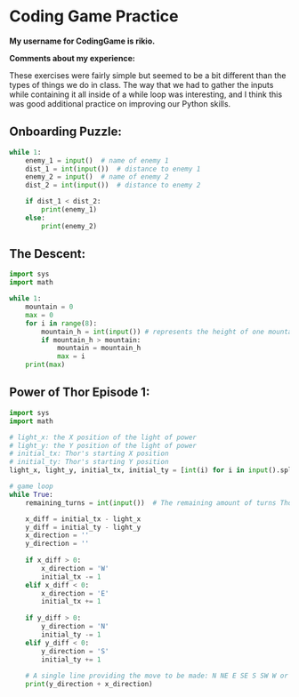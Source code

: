 Coding Game Practice
====================

**My username for CodingGame is rikio.**

**Comments about my experience:**

These exercises were fairly simple but seemed to be a bit different than the types of things we do in class. The way that we had to gather the inputs while containing it all inside of a while loop was interesting, and I think this was good additional practice on improving our Python skills. 

## Onboarding Puzzle:
```.py
while 1:
    enemy_1 = input()  # name of enemy 1
    dist_1 = int(input())  # distance to enemy 1
    enemy_2 = input()  # name of enemy 2
    dist_2 = int(input())  # distance to enemy 2

    if dist_1 < dist_2:
        print(enemy_1)
    else:
        print(enemy_2)
```

## The Descent:
```.py
import sys
import math

while 1:
    mountain = 0
    max = 0
    for i in range(8):
        mountain_h = int(input()) # represents the height of one mountain, from 9 to 0. Mountain heights are provided from left to right.
        if mountain_h > mountain:
            mountain = mountain_h
            max = i
    print(max)
```

## Power of Thor Episode 1:
```.py
import sys
import math

# light_x: the X position of the light of power
# light_y: the Y position of the light of power
# initial_tx: Thor's starting X position
# initial_ty: Thor's starting Y position
light_x, light_y, initial_tx, initial_ty = [int(i) for i in input().split()]

# game loop
while True:
    remaining_turns = int(input())  # The remaining amount of turns Thor can move. Do not remove this line.

    x_diff = initial_tx - light_x
    y_diff = initial_ty - light_y
    x_direction = ''
    y_direction = ''
    
    if x_diff > 0:
        x_direction = 'W'
        initial_tx -= 1
    elif x_diff < 0:
        x_direction = 'E'
        initial_tx += 1
        
    if y_diff > 0:
        y_direction = 'N'
        initial_ty -= 1
    elif y_diff < 0:
        y_direction = 'S'
        initial_ty += 1
    
    # A single line providing the move to be made: N NE E SE S SW W or NW
    print(y_direction + x_direction)
```


